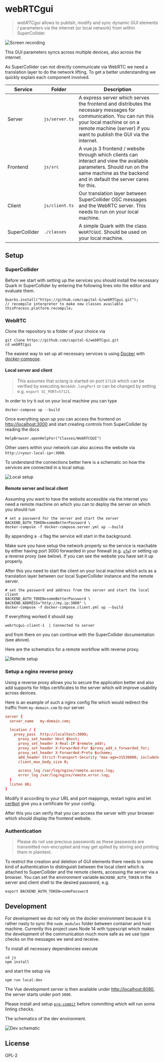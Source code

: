 # webRTCgui

> *webRTCgui* allows to publish, modify and sync dynamic GUI elements / parameters via the internet (or local network) from within SuperCollider.

![Screen recording](HelpSource/Classes/images/screen_recording.gif)

This GUI parameters syncs across multiple devices, also across the internet.

As SuperCollider can not directly communicate via WebRTC we need a translation layer to do the network lifting.
To get a better understanding we quickly explain each component involved.

Service | Folder | Description
--- | --- | ---
Server | `js/server.ts` | A express server which serves the frontend and distributes the necessary messages for communication. You can run this your local machine or on a remote machine (server) if you want to publish the GUI via the internet.
Frontend | `js/src` | A vue.js 3 frontend / website through which clients can interact and view the available parameters. Should run on the same machine as the backend and in default the server cares for this.
Client | `js/client.ts` | Our translation layer between SuperCollider OSC messages and the WebRTC server. This needs to run on your local machine.
SuperCollider | `./classes` | A simple Quark with the class `WebRTCGUI`. Should be used on your local machine.

## Setup

### SuperCollider

Before we start with setting up the services you should install the necessary Quark in SuperCollider by entering the following lines into the editor and evaluate them.

```supercollider
Quarks.install("https://github.com/capital-G/webRTCgui.git");
// recompile interpreter to make new classes available
thisProcess.platform.recompile;
```

### WebRTC

Clone the repository to a folder of your choice via

```shell
git clone https://github.com/capital-G/webRTCgui.git
cd webRTCgui
```

The easiest way to set up all necessary services is using [Docker](https://docs.docker.com/get-docker/) with [docker-compose](https://docs.docker.com/compose/install/).

#### Local server and client

> This assumes that sclang is started on port `57120` which can be verified by executing `NetAddr.langPort` or can be changed by setting e.g. `export SC_PORT=57121`.

In order to try it out on your local machine you can type

```shell
docker-compose up --build
```
Once everything spun up you can access the frontend on <http://localhost:3000> and start creating controls from SuperCollider by reading the docs

```supercollider
HelpBrowser.openHelpFor("Classes/WebRTCGUI")
```

Other users within your network can also access the website via `http://<your-local-ip>:3000`.

To understand the connections better here is a schematic on how the services are connected in a local setup.

![Local setup](HelpSource/Classes/images/local.svg)

#### Remote server and local client

Assuming you want to have the website accessible via the internet you need a remote machine on which you can to deploy the server on which you should run

```shell
# set a password for the server and start the server
BACKEND_AUTH_TOKEN=someBetterPassword \
docker-compose -f docker-compose.server.yml up --build
```

By appending a `-d` flag the service will start in the background.

Make sure you have setup the network properly so the service is reachable by either having port 3000 forwarded in your firewall (e.g. [`ufw`](https://wiki.archlinux.org/title/Uncomplicated_Firewall)) or setting up a reverse proxy (see below).
If you can see the website you have set it up properly.

After this you need to start the client on your local machine which acts as a translation layer between our local SuperCollider instance and the remote server.

```shell
# set the password and address from the server and start the local client
BACKEND_AUTH_TOKEN=someBetterPassword \
BACKEND_ADDRESS="http://my.ip:3000" \
docker-compose -f docker-compose.client.yml up --build
```

If everything worked it should say

```log
webrtcgui-client-1  | Connected to server
```

and from there on you can continue with the SuperCollider documentation (see above).

Here are the schematics for a remote workflow with reverse proxy.

![Remote setup](HelpSource/Classes/images/remote.svg)

### Setup a nginx reverse proxy

Using a reverse proxy allows you to secure the application better and also add supports for https certificates to the server which will improve usability across devices.

Here is an example of such a nginx config file which would redirect the traffic from `my-domain.com` to our server.

```conf
server {
  server_name   my-domain.com;

  location / {
    proxy_pass  http://localhost:3000;
      proxy_set_header Host $host;
      proxy_set_header X-Real-IP $remote_addr;
      proxy_set_header X-Forwarded-For $proxy_add_x_forwarded_for;
      proxy_set_header X-Forwarded-Proto $scheme;
      add_header Strict-Transport-Security "max-age=31536000; includeSubDomains; preload";
      client_max_body_size 0;

      access_log /var/log/nginx/remote.access.log;
      error_log /var/log/nginx/remote.error.log;
  }
  listen 80;
}
```

Modify it according to your URL and port mappings, restart nginx and let [certbot](https://certbot.eff.org/) give you a certificate for your config.

After this you can verify that you can access the server with your browser which should display the frontend website.

### Authentication

> Please do not use precious passwords as these passwords are transmitted non-encrypted and may get spilled by storing and printing them in plaintext.

To restrict the creation and deletion of GUI elements there needs to some kind of authentication to distinguish between the local client which is attached to SuperCollider and the remote clients, accessing the server via a browser.
You can set the environment variable `BACKEND_AUTH_TOKEN` in the server and client shell to the desired password, e.g.

```shell
export BACKEND_AUTH_TOKEN=somePassword
```

## Development

For development we do not rely on the docker environment because it is rather nasty to sync the `node_modules` folder between container and host machine.
Currently this project uses Node 14 with typescript which makes the development of the communication much more safe as we use type checks on the messages we send and receive.

To install all necessary dependencies execute

```shell
cd js
npm install
```

and start the setup via

```shell
npm run local-dev
```

The Vue development server is then available under <http://localhost:8080>, the server starts under port `3000`.

Please install and setup [`pre-commit`](https://pre-commit.com/) before committing which will run some linting checks.

The schematics of the dev environment.

![Dev schematic](HelpSource/Classes/images/dev.svg)

## License

GPL-2
